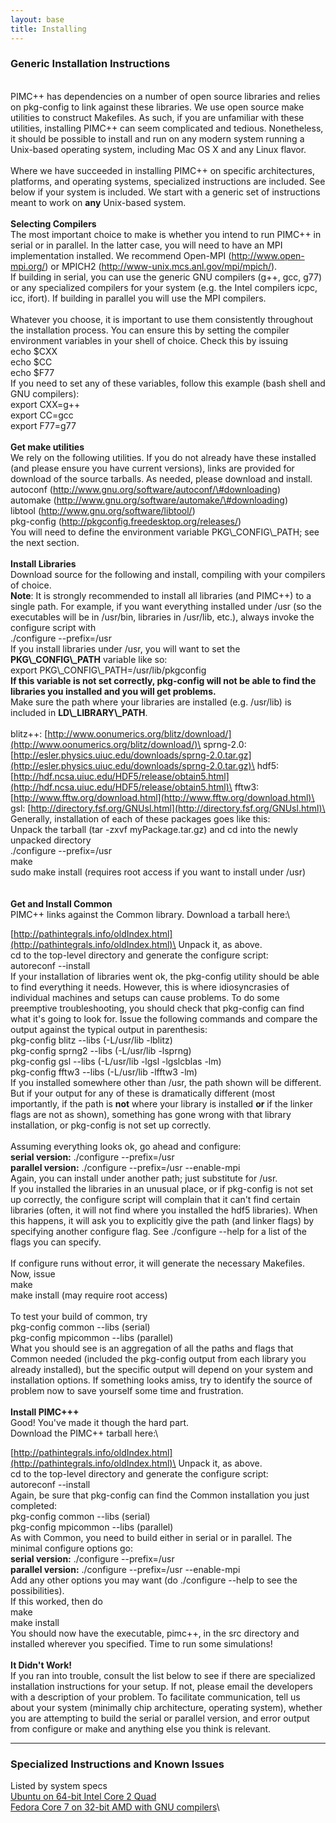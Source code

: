 ```yaml
---
layout: base
title: Installing
---
```


### Generic Installation Instructions

\
 PIMC++ has dependencies on a number of open source libraries and relies
on pkg-config to link against these libraries. We use open source make
utilities to construct Makefiles. As such, if you are unfamiliar with
these utilities, installing PIMC++ can seem complicated and tedious.
Nonetheless, it should be possible to install and run on any modern
system running a Unix-based operating system, including Mac OS X and any
Linux flavor.\
 \
 Where we have succeeded in installing PIMC++ on specific architectures,
platforms, and operating systems, specialized instructions are included.
See below if your system is included. We start with a generic set of
instructions meant to work on **any** Unix-based system.\
 \
 **Selecting Compilers**\
 The most important choice to make is whether you intend to run PIMC++
in serial or in parallel. In the latter case, you will need to have an
MPI implementation installed. We recommend Open-MPI
(http://www.open-mpi.org/) or MPICH2
(http://www-unix.mcs.anl.gov/mpi/mpich/).\
 If building in serial, you can use the generic GNU compilers (g++, gcc,
g77) or any specialized compilers for your system (e.g. the Intel
compilers icpc, icc, ifort). If building in parallel you will use the
MPI compilers.\
 \
 Whatever you choose, it is important to use them consistently
throughout the installation process. You can ensure this by setting the
compiler environment variables in your shell of choice. Check this by
issuing\
 echo \$CXX\
 echo \$CC\
 echo \$F77\
 If you need to set any of these variables, follow this example (bash
shell and GNU compilers):\
 export CXX=g++\
 export CC=gcc\
 export F77=g77\
 \
 **Get make utilities**\
 We rely on the following utilities. If you do not already have these
installed (and please ensure you have current versions), links are
provided for download of the source tarballs. As needed, please download
and install.\
 autoconf (http://www.gnu.org/software/autoconf/\#downloading)\
 automake (http://www.gnu.org/software/automake/\#downloading)\
 libtool (http://www.gnu.org/software/libtool/)\
 pkg-config (http://pkgconfig.freedesktop.org/releases/)\
 You will need to define the environment variable PKG\\_CONFIG\\_PATH; see
the next section.\
 \
 **Install Libraries**\
 Download source for the following and install, compiling with your
compilers of choice.\
 **Note**: It is strongly recommended to install all libraries (and
PIMC++) to a single path. For example, if you want everything installed
under /usr (so the executables will be in /usr/bin, libraries in
/usr/lib, etc.), always invoke the configure script with\
 ./configure --prefix=/usr\
 If you install libraries under /usr, you will want to set the
**PKG\\_CONFIG\\_PATH** variable like so:\
 export PKG\\_CONFIG\\_PATH=/usr/lib/pkgconfig\
 **If this variable is not set correctly, pkg-config will not be able to
find the libraries you installed and you will get problems.**\
 Make sure the path where your libraries are installed (e.g. /usr/lib)
is included in **LD\\_LIBRARY\\_PATH**.\
 \
 blitz++:
[http://www.oonumerics.org/blitz/download/](http://www.oonumerics.org/blitz/download/)\
 sprng-2.0:
[http://esler.physics.uiuc.edu/downloads/sprng-2.0.tar.gz](http://esler.physics.uiuc.edu/downloads/sprng-2.0.tar.gz)\
 hdf5:
[http://hdf.ncsa.uiuc.edu/HDF5/release/obtain5.html](http://hdf.ncsa.uiuc.edu/HDF5/release/obtain5.html)\
 fftw3:
[http://www.fftw.org/download.html](http://www.fftw.org/download.html)\
 gsl:
[http://directory.fsf.org/GNUsl.html](http://directory.fsf.org/GNUsl.html)\
 \
 Generally, installation of each of these packages goes like this:\
 Unpack the tarball (tar -zxvf myPackage.tar.gz) and cd into the newly
unpacked directory\
 ./configure --prefix=/usr\
 make\
 sudo make install (requires root access if you want to install under
/usr)\
 \
 \
 **Get and Install Common**\
 PIMC++ links against the Common library. Download a tarball here:\

[http://pathintegrals.info/oldIndex.html](http://pathintegrals.info/oldIndex.html)\
 Unpack it, as above.\
 cd to the top-level directory and generate the configure script:\
 autoreconf --install\
 If your installation of libraries went ok, the pkg-config utility
should be able to find everything it needs. However, this is where
idiosyncrasies of individual machines and setups can cause problems. To
do some preemptive troubleshooting, you should check that pkg-config can
find what it's going to look for. Issue the following commands and
compare the output against the typical output in parenthesis:\
 pkg-config blitz --libs (-L/usr/lib -lblitz)\
 pkg-config sprng2 --libs (-L/usr/lib -lsprng)\
 pkg-config gsl --libs (-L/usr/lib -lgsl -lgslcblas -lm)\
 pkg-config fftw3 --libs (-L/usr/lib -lfftw3 -lm)\
 If you installed somewhere other than /usr, the path shown will be
different. But if your output for any of these is dramatically different
(most importantly, if the path is **not** where your library is
installed **or** if the linker flags are not as shown), something has
gone wrong with that library installation, or pkg-config is not set up
correctly.\
 \
 Assuming everything looks ok, go ahead and configure:\
 **serial version:** ./configure --prefix=/usr\
 **parallel version:** ./configure --prefix=/usr --enable-mpi\
 Again, you can install under another path; just substitute for /usr.\
 If you installed the libraries in an unusual place, or if pkg-config is
not set up correctly, the configure script will complain that it can't
find certain libraries (often, it will not find where you installed the
hdf5 libraries). When this happens, it will ask you to explicitly give
the path (and linker flags) by specifying another configure flag. See
./configure --help for a list of the flags you can specify.\
 \
 If configure runs without error, it will generate the necessary
Makefiles. Now, issue\
 make\
 make install (may require root access)\
 \
 To test your build of common, try\
 pkg-config common --libs (serial)\
 pkg-config mpicommon --libs (parallel)\
 What you should see is an aggregation of all the paths and flags that
Common needed (included the pkg-config output from each library you
already installed), but the specific output will depend on your system
and installation options. If something looks amiss, try to identify the
source of problem now to save yourself some time and frustration.\
 \
 **Install PIMC+++**\
 Good! You've made it though the hard part.\
 Download the PIMC++ tarball here:\

[http://pathintegrals.info/oldIndex.html](http://pathintegrals.info/oldIndex.html)\
 Unpack it, as above.\
 cd to the top-level directory and generate the configure script:\
 autoreconf --install\
 Again, be sure that pkg-config can find the Common installation you
just completed:\
 pkg-config common --libs (serial)\
 pkg-config mpicommon --libs (parallel)\
 As with Common, you need to build either in serial or in parallel. The
minimal configure options go:\
 **serial version:** ./configure --prefix=/usr\
 **parallel version:** ./configure --prefix=/usr --enable-mpi\
 Add any other options you may want (do ./configure --help to see the
possibilities).\
 If this worked, then do\
 make\
 make install\
 You should now have the executable, pimc++, in the src directory and
installed wherever you specified. Time to run some simulations!\
 \
 **It Didn't Work!**\
 If you ran into trouble, consult the list below to see if there are
specialized installation instructions for your setup. If not, please
email the developers with a description of your problem. To facilitate
communication, tell us about your system (minimally chip architecture,
operating system), whether you are attempting to build the serial or
parallel version, and error output from configure or make and anything
else you think is relevant.

* * * * *

### Specialized Instructions and Known Issues

Listed by system specs\
 [Ubuntu on 64-bit Intel Core 2 Quad](quad)\
 [Fedora Core 7 on 32-bit AMD with GNU compilers](FC7)\

